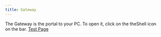 ```yaml
---
title: Gateway
---
```


The Gateway is the portal to your PC. To open it, click on the theShell icon on the bar.
[Test Page](testHelp)
